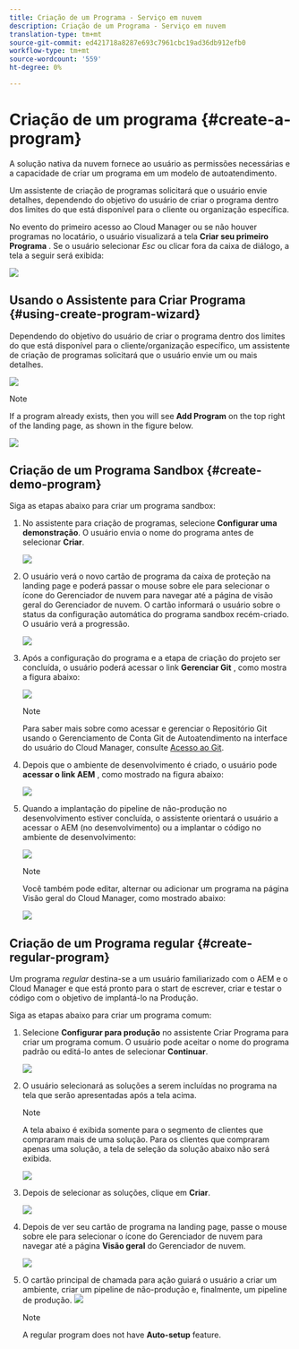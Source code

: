 ```yaml
---
title: Criação de um Programa - Serviço em nuvem
description: Criação de um Programa - Serviço em nuvem
translation-type: tm+mt
source-git-commit: ed421718a8287e693c7961cbc19ad36db912efb0
workflow-type: tm+mt
source-wordcount: '559'
ht-degree: 0%

---
```



# Criação de um programa {#create-a-program}

A solução nativa da nuvem fornece ao usuário as permissões necessárias e a capacidade de criar um programa em um modelo de autoatendimento.

Um assistente de criação de programas solicitará que o usuário envie detalhes, dependendo do objetivo do usuário de criar o programa dentro dos limites do que está disponível para o cliente ou organização específica.

No evento do primeiro acesso ao Cloud Manager ou se não houver programas no locatário, o usuário visualizará a tela **Criar seu primeiro Programa** . Se o usuário selecionar *Esc* ou clicar fora da caixa de diálogo, a tela a seguir será exibida:

![](assets/create-program1.png)


## Usando o Assistente para Criar Programa {#using-create-program-wizard}

Dependendo do objetivo do usuário de criar o programa dentro dos limites do que está disponível para o cliente/organização específico, um assistente de criação de programas solicitará que o usuário envie um ou mais detalhes.

![](assets/create-program-2.png)

>[!NOTE]
>If a program already exists, then you will see **Add Program** on the top right of the landing page, as shown in the figure below.

![](assets/create-program-add.png)

## Criação de um Programa Sandbox {#create-demo-program}

Siga as etapas abaixo para criar um programa sandbox:

1. No assistente para criação de programas, selecione **Configurar uma demonstração**. O usuário envia o nome do programa antes de selecionar **Criar**.

   ![](assets/create-program-setupdemo.png)

1. O usuário verá o novo cartão de programa da caixa de proteção na landing page e poderá passar o mouse sobre ele para selecionar o ícone do Gerenciador de nuvem para navegar até a página de visão geral do Gerenciador de nuvem. O cartão informará o usuário sobre o status da configuração automática do programa sandbox recém-criado. O usuário verá a progressão.

   ![](assets/program-create-setupdemo2.png)

1. Após a configuração do programa e a etapa de criação do projeto ser concluída, o usuário poderá acessar o link **Gerenciar Git** , como mostra a figura abaixo:

   ![](assets/create-program4.png)

   >[!NOTE]
   >
   >Para saber mais sobre como acessar e gerenciar o Repositório Git usando o Gerenciamento de Conta Git de Autoatendimento na interface do usuário do Cloud Manager, consulte [Acesso ao Git](/help/implementing/cloud-manager/accessing-git.md).


1. Depois que o ambiente de desenvolvimento é criado, o usuário pode **acessar o link AEM** , como mostrado na figura abaixo:

   ![](assets/create-program-5.png)

1. Quando a implantação do pipeline de não-produção no desenvolvimento estiver concluída, o assistente orientará o usuário a acessar o AEM (no desenvolvimento) ou a implantar o código no ambiente de desenvolvimento:

   ![](assets/create-program-setup-deploy.png)

   >[!NOTE]
   >Você também pode editar, alternar ou adicionar um programa na página Visão geral do Cloud Manager, como mostrado abaixo:

   ![](assets/create-program-a1.png)



## Criação de um Programa regular {#create-regular-program}

Um programa *regular* destina-se a um usuário familiarizado com o AEM e o Cloud Manager e que está pronto para o start de escrever, criar e testar o código com o objetivo de implantá-lo na Produção.

Siga as etapas abaixo para criar um programa comum:

1. Selecione **Configurar para produção** no assistente Criar Programa para criar um programa comum. O usuário pode aceitar o nome do programa padrão ou editá-lo antes de selecionar **Continuar**.

   ![](assets/set-up-prod1.png)

1. O usuário selecionará as soluções a serem incluídas no programa na tela que serão apresentadas após a tela acima.



   >[!NOTE]
   >
   >A tela abaixo é exibida somente para o segmento de clientes que compraram mais de uma solução. Para os clientes que compraram apenas uma solução, a tela de seleção da solução abaixo não será exibida.

   ![](assets/set-up-prod2.png)

1. Depois de selecionar as soluções, clique em **Criar**.

   ![](assets/set-up-prod3.png)

1. Depois de ver seu cartão de programa na landing page, passe o mouse sobre ele para selecionar o ícone do Gerenciador de nuvem para navegar até a página **Visão geral** do Gerenciador de nuvem.

   ![](assets/set-up-prod4.png)

1. O cartão principal de chamada para ação guiará o usuário a criar um ambiente, criar um pipeline de não-produção e, finalmente, um pipeline de produção.
   ![](assets/set-up-prod5.png)


   >[!NOTE]
   >
   >A regular program does not have **Auto-setup** feature.





